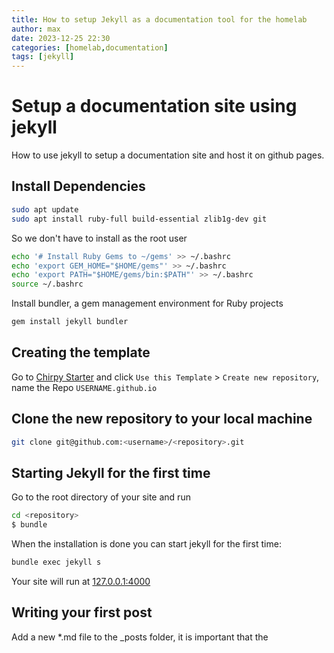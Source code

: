 ```yaml
---
title: How to setup Jekyll as a documentation tool for the homelab
author: max
date: 2023-12-25 22:30
categories: [homelab,documentation]
tags: [jekyll]
---
```


# Setup a documentation site using jekyll
How to use jekyll to setup a documentation site and host it on github pages.

## Install Dependencies
```bash
sudo apt update
sudo apt install ruby-full build-essential zlib1g-dev git
```
So we don't have to install as the root user 
```bash
echo '# Install Ruby Gems to ~/gems' >> ~/.bashrc
echo 'export GEM_HOME="$HOME/gems"' >> ~/.bashrc
echo 'export PATH="$HOME/gems/bin:$PATH"' >> ~/.bashrc
source ~/.bashrc
```

Install bundler, a gem management environment for Ruby projects

```bash
gem install jekyll bundler
```

## Creating the template
Go to [Chirpy Starter](https://github.com/cotes2020/chirpy-starter) and click `Use this Template` > `Create new repository`, name the Repo `USERNAME.github.io`

## Clone the new repository to your local machine
```bash
git clone git@github.com:<username>/<repository>.git
```

## Starting Jekyll for the first time
Go to the root directory of your site and run 

```bash
cd <repository>
$ bundle
```

When the installation is done you can start jekyll for the first time:

```bash
bundle exec jekyll s
```

Your site will run at [127.0.0.1:4000]()

## Writing your first post
Add a new *.md file to the _posts folder, it is important that the 